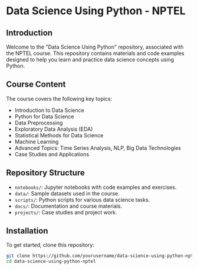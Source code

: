 # Data Science Using Python - NPTEL

## Introduction

Welcome to the "Data Science Using Python" repository, associated with the NPTEL course. This repository contains materials and code examples designed to help you learn and practice data science concepts using Python.

## Course Content

The course covers the following key topics:
- Introduction to Data Science
- Python for Data Science
- Data Preprocessing
- Exploratory Data Analysis (EDA)
- Statistical Methods for Data Science
- Machine Learning
- Advanced Topics: Time Series Analysis, NLP, Big Data Technologies
- Case Studies and Applications

## Repository Structure

- `notebooks/`: Jupyter notebooks with code examples and exercises.
- `data/`: Sample datasets used in the course.
- `scripts/`: Python scripts for various data science tasks.
- `docs/`: Documentation and course materials.
- `projects/`: Case studies and project work.

## Installation

To get started, clone this repository:
```bash
git clone https://github.com/yourusername/data-science-using-python-nptel.git
cd data-science-using-python-nptel
